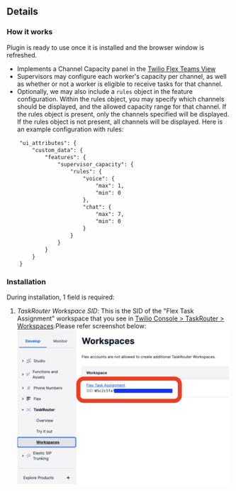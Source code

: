 ## Details

### How it works
Plugin is ready to use once it is installed and the browser window is refreshed.
- Implements a Channel Capacity panel in the [Twilio Flex Teams View](https://flex.twilio.com/teams/)
- Supervisors may configure each worker's capacity per channel, as well as whether or not a worker is eligible to receive tasks for that channel.
- Optionally, we may also include a `rules` object in the feature configuration. Within the rules object, you may specify which channels should be displayed, and the allowed capacity range for that channel. If the rules object is present, only the channels specified will be displayed. If the rules object is not present, all channels will be displayed.
Here is an example configuration with rules:

```
    "ui_attributes": {
        "custom_data": {
            "features": {
                "supervisor_capacity": {
                    "rules": {
                        "voice": {
                            "max": 1,
                            "min": 0
                        },
                        "chat": {
                            "max": 7,
                            "min": 0
                        }
                    }
                }
            }
        }
    }
```

### Installation
During installation, 1 field is required:

 1. *TaskRouter Workspace SID*: This is the SID of the "Flex Task Assignment" workspace that you see in [Twilio Console > TaskRouter > Workspaces](https://console.twilio.com/us1/develop/taskrouter/workspaces).Please refer screenshot below:
 ![Workspace Sid example](https://raw.githubusercontent.com/twilio/flex-plugin-library-chat-transfer/main/screenshots/workspace_sid_help.png)